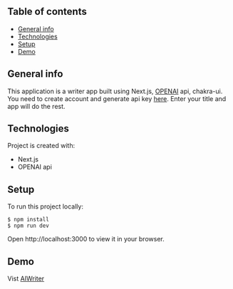 ## Table of contents
* [General info](#general-info)
* [Technologies](#technologies)
* [Setup](#setup)
* [Demo](#demo)

## General info
This application is a writer app built using Next.js, [OPENAI](https://beta.openai.com/overview) api, chakra-ui. 
You need to create account and generate api key [here](https://beta.openai.com/account/api-keys). Enter your title and app will do the rest.

## Technologies
Project is created with:
* Next.js
* OPENAI api
	
## Setup
To run this project locally:
```
$ npm install
$ npm run dev
```
Open http://localhost:3000 to view it in your browser.

## Demo
Vist [AIWriter](https://aiwriter.up.railway.app)